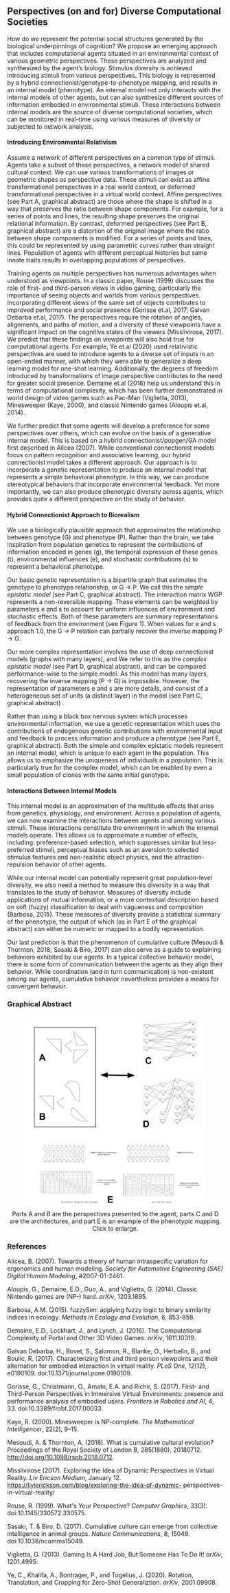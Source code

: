 ## Perspectives (on and for) Diverse Computational Societies  

How do we represent the potential social structures generated by the biological underpinnings of cognition? We propose an emerging approach that includes computational agents situated in an environmental context of various geometric perspectives. These perspectives are analyzed and synthesized by the agent’s biology. Stimulus diversity is achieved introducing stimuli from various perspectives. This biology is represented by a hybrid connectionist/genotype-to-phenotype mapping, and results in an internal model (phenotype). An internal model not only interacts with the internal models of other agents, but can also synthesize different sources of information embodied in environmental stimuli. These interactions between internal models are the source of diverse computational societies, which can be monitored in real-time using various measures of diversity or subjected to network analysis.

#### Introducing Environmental Relativism
Assume a network of different perspectives on a common type of stimuli. Agents take a subset of these perspectives, a network model of shared cultural context. We can use various transformations of images or geometric shapes as perspective data. These stimuli can exist as affine transformational perspectives in a real world context, or deformed transformational perspectives in a virtual world context. Affine perspectives (see Part A, graphical abstract) are those where the shape is shifted in a way that preserves the ratio between shape components. For example, for a series of points and lines, the resulting shape preserves the original relational information. By contrast, deformed perspectives (see Part B, graphical abstract) are a distortion of the original image where the ratio between shape components is modified. For a series of points and lines, this could be represented by using parametric curves rather than straight lines. Population of agents with different perceptual histories but same innate traits results in overlapping populations of perspectives.

Training agents on multiple perspectives has numerous advantages when understood as viewpoints. In a classic paper, Rouse (1999) discusses the role of first- and third-person views in video gaming, particularly the importance of seeing objects and worlds from various perspectives. Incorporating different views of the same set of objects contributes to improved performance and social presence (Gorisse et.al, 2017; Galvan Debarba et.al, 2017). The perspectives require the rotation of angles, alignments, and paths of motion, and a diversity of these viewpoints have a significant impact on the cognitive states of the viewers (Misslivirose, 2017). We predict that these findings on viewpoints  will also hold true for computational agents. For example, Ye et.al (2020) used relativistic perspectives are used to introduce agents to a diverse set of inputs in an open-ended manner, with which  they were able to generalize a deep learning model for one-shot learning. Additionally, the degrees of freedom introduced by transformations of image perspective contributes to the need for greater social presence. Demaine et.al (2016) help us understand this in terms of computational complexity, which has been further demonstrated in world design of video games such as Pac-Man (Viglietta, 2013), Minesweeper (Kaye, 2000), and classic Nintendo games (Aloupis et.al, 2014).

We further predict that some agents will develop a preference for some perspectives over others, which can evolve on the basis of a generative internal model. This is based on a hybrid connectionist/popgen/GA model first described in Alicea (2007). While conventional connectionist models focus on pattern recognition and associative learning, our hybrid connectionist model takes a different approach. Our approach is to incorporate a genetic representation to produce an internal model that represents a simple behavioral phenotype. In this way, we can produce stereotypical behaviors that incorporate environmental feedback. Yet more importantly, we can also produce phenotypic diversity across agents, which provides quite a different perspective on the study of behavior.

#### Hybrid Connectionist Approach to Biorealism
We use a biologically plausible approach that approximates the relationship between genotype (G) and phenotype (P). Rather than the brain, we take inspiration from population genetics to represent the contributions of information encoded in genes (g), the temporal expression of these genes (t), environmental influences (e), and stochastic contributions (s) to represent a behavioral phenotype. 

Our basic genetic representation is a bipartite graph that estimates the genotype to phenotype relationship, or G → P. We call this the _simple epistatic model_ (see Part C, graphical abstract). The interaction matrix WGP represents a non-reversible mapping. These elements can be weighted by parameters e and s to account for uniform influences of environment and stochastic effects. Both of these parameters are summary representations of feedback from the environment (see Figure 1). When values for e and s approach 1.0, the G → P relation can partially recover the inverse mapping P → G. 

Our more complex representation involves the use of deep connectionist models (graphs with many layers), and  We refer to this as the _complex epistatic model_ (see Part D, graphical abstract), and can be compared performance-wise to the simple model. As this model has many layers, recovering the inverse mapping (P → G) is impossible. However, the representation of parameters e and s are more details, and consist of a heterogeneous set of units (a distinct layer) in the model (see Part C, graphical abstract) .

Rather than using a black box nervous system which processes environmental information, we use a genetic representation which uses the contributions of endogenous genetic contributions with environmental input and feedback to process information and produce a phenotype (see Part E, graphical abstract). Both the simple and complex epistatic models represent an internal model, which is unique to each agent in the population. This allows us to emphasize the uniqueness of individuals in a population. This is particularly true for the complex model, which can be enabled by even a small population of clones with the same initial genotype. 

#### Interactions Between Internal Models
This internal model is an approximation of the multitude effects that arise from genetics, physiology, and environment. Across a population of agents, we can now examine the interactions between agents and among various stimuli. These interactions constitute the environment in which the internal models operate. This allows us to approximate a number of effects, including: preference-based selection, which suppresses similar but less-preferred stimuli, perceptual biases such as an aversion to selected stimulus features and non-realistic object physics, and the attraction-repulsion behavior of other agents.

While our internal model can potentially represent great population-level diversity, we also need a method to measure this diversity in a way that translates to the study of behavior. Measures of diversity include applications of mutual information, or a more contextual description based on soft (fuzzy) classification to deal with vagueness and composition (Barbosa, 2015). These measures of diversity provide a statistical summary of the phenotype, the output of which (as in Part E of the graphical abstract) can either be numeric or mapped to a bodily representation.

Our last prediction is that the phenomenon of cumulative culture (Mesoudi & Thornton, 2018; Sasaki & Biro, 2017) can also serve as a guide to explaining behaviors exhibited by our agents. In a typical collective behavior model, there is some form of communication between the agents as they align  their behavior. While coordination (and in turn communication) is non-existent among our agents, cumulative behavior nevertheless provides a means for convergent behavior.

### Graphical Abstract
<p align="center">
  <img width="417" height="449" src="https://github.com/Orthogonal-Research-Lab/Proposals/blob/master/Collective%20Intelligence%202020/graphical-abstract.png"><BR>
 Parts A and B are the perspectives presented to the agent, parts C and D are the architectures, and part E is an example of the phenotypic mapping. Click to enlarge.
</p>

### References
Alicea, B. (2007). Towards a theory of human intraspecific variation for ergonomics and human modeling. _Society for Automotive Engineering (SAE) Digital Human Modeling_, #2007-01-2461.

Aloupis, G., Demaine, E.D., Guo, A., and Viglietta, G. (2014). Classic Nintendo games are (NP-) hard. _arXiv_, 1203.1895.

Barbosa, A.M. (2015). fuzzySim: applying fuzzy logic to binary similarity indices in ecology. _Methods in Ecology and Evolution_, 6, 853-858.

Demaine, E.D., Lockhart, J., and Lynch, J. (2016). The Computational Complexity of Portal and Other 3D Video Games. _arXiv_, 1611.10319.

Galvan Debarba, H., Bovet, S., Salomon, R., Blanke, O., Herbelin, B., and Boulic, R. (2017). Characterizing first and third person viewpoints and their alternation for embodied interaction in virtual reality. _PLoS One_, 12(12), e0190109. doi:10.1371/journal.pone.0190109.

Gorisse, G., Christmann, O., Amato, E.A. and Richir, S. (2017). First- and Third-Person Perspectives in Immersive Virtual Environments: presence and performance analysis of embodied users. _Frontiers in Robotics and AI_, 4, 33. doi:10.3389/frobt.2017.00033.  

Kaye, R. (2000). Minesweeper is NP-complete. _The Mathematical Intelligencer_, 22(2), 9–15.

Mesoudi, A. & Thornton, A. (2018). What is cumulative cultural evolution? Proceedings of the Royal Society of London B, 285(1880), 20180712. http://doi.org/10.1098/rspb.2018.0712.

Misslivirose (2017). Exploring the Idea of Dynamic Perspectives in Virtual Reality. _Liv Ericson Medium_, January 12. https://livierickson.com/blog/exploring-the-idea-of-dynamic- perspectives-in-virtual-reality/

Rouse, R. (1999). What's Your Perspective? _Computer Graphics_, 33(3). doi:10.1145/330572.330575.

Sasaki, T. & Biro, D. (2017). Cumulative culture can emerge from collective intelligence in animal groups. _Nature Communications_, 8, 15049. doi:10.1038/ncomms15049.

Viglietta, G. (2013). Gaming Is A Hard Job, But Someone Has To Do It! _arXiv_, 1201.4995.
 
Ye, C., Khalifa, A., Bontrager, P., and Togelius, J. (2020). Rotation, Translation, and Cropping for Zero-Shot Generaliztion. _arXiv_, 2001.09908.
